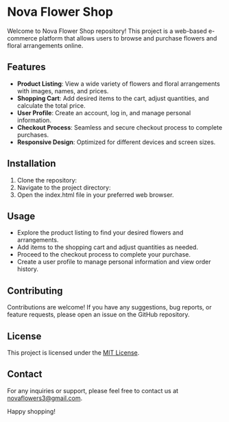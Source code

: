 # Nova Flower Shop

Welcome to Nova Flower Shop repository! This project is a web-based e-commerce platform that allows users to browse and purchase flowers and floral arrangements online.

## Features

- **Product Listing**: View a wide variety of flowers and floral arrangements with images, names, and prices.
- **Shopping Cart**: Add desired items to the cart, adjust quantities, and calculate the total price.
- **User Profile**: Create an account, log in, and manage personal information.
- **Checkout Process**: Seamless and secure checkout process to complete purchases.
- **Responsive Design**: Optimized for different devices and screen sizes.

## Installation

1. Clone the repository: 
2. Navigate to the project directory: 
3. Open the index.html file in your preferred web browser.

## Usage

- Explore the product listing to find your desired flowers and arrangements.
- Add items to the shopping cart and adjust quantities as needed.
- Proceed to the checkout process to complete your purchase.
- Create a user profile to manage personal information and view order history.

## Contributing

Contributions are welcome! If you have any suggestions, bug reports, or feature requests, please open an issue on the GitHub repository.

## License

This project is licensed under the [MIT License](LICENSE).

## Contact

For any inquiries or support, please feel free to contact us at novaflowers3@gmail.com.

Happy shopping!
